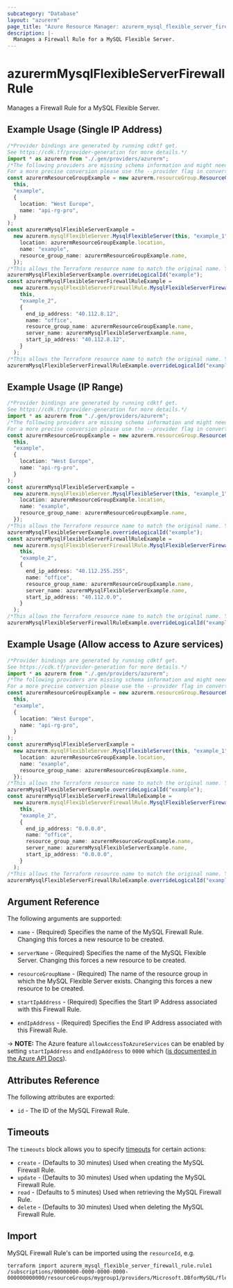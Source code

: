 ```yaml
---
subcategory: "Database"
layout: "azurerm"
page_title: "Azure Resource Manager: azurerm_mysql_flexible_server_firewall_rule"
description: |-
  Manages a Firewall Rule for a MySQL Flexible Server.
---
```


# azurermMysqlFlexibleServerFirewallRule

Manages a Firewall Rule for a MySQL Flexible Server.

## Example Usage (Single IP Address)

```typescript
/*Provider bindings are generated by running cdktf get.
See https://cdk.tf/provider-generation for more details.*/
import * as azurerm from "./.gen/providers/azurerm";
/*The following providers are missing schema information and might need manual adjustments to synthesize correctly: azurerm.
For a more precise conversion please use the --provider flag in convert.*/
const azurermResourceGroupExample = new azurerm.resourceGroup.ResourceGroup(
  this,
  "example",
  {
    location: "West Europe",
    name: "api-rg-pro",
  }
);
const azurermMysqlFlexibleServerExample =
  new azurerm.mysqlFlexibleServer.MysqlFlexibleServer(this, "example_1", {
    location: azurermResourceGroupExample.location,
    name: "example",
    resource_group_name: azurermResourceGroupExample.name,
  });
/*This allows the Terraform resource name to match the original name. You can remove the call if you don't need them to match.*/
azurermMysqlFlexibleServerExample.overrideLogicalId("example");
const azurermMysqlFlexibleServerFirewallRuleExample =
  new azurerm.mysqlFlexibleServerFirewallRule.MysqlFlexibleServerFirewallRule(
    this,
    "example_2",
    {
      end_ip_address: "40.112.8.12",
      name: "office",
      resource_group_name: azurermResourceGroupExample.name,
      server_name: azurermMysqlFlexibleServerExample.name,
      start_ip_address: "40.112.8.12",
    }
  );
/*This allows the Terraform resource name to match the original name. You can remove the call if you don't need them to match.*/
azurermMysqlFlexibleServerFirewallRuleExample.overrideLogicalId("example");

```

## Example Usage (IP Range)

```typescript
/*Provider bindings are generated by running cdktf get.
See https://cdk.tf/provider-generation for more details.*/
import * as azurerm from "./.gen/providers/azurerm";
/*The following providers are missing schema information and might need manual adjustments to synthesize correctly: azurerm.
For a more precise conversion please use the --provider flag in convert.*/
const azurermResourceGroupExample = new azurerm.resourceGroup.ResourceGroup(
  this,
  "example",
  {
    location: "West Europe",
    name: "api-rg-pro",
  }
);
const azurermMysqlFlexibleServerExample =
  new azurerm.mysqlFlexibleServer.MysqlFlexibleServer(this, "example_1", {
    location: azurermResourceGroupExample.location,
    name: "example",
    resource_group_name: azurermResourceGroupExample.name,
  });
/*This allows the Terraform resource name to match the original name. You can remove the call if you don't need them to match.*/
azurermMysqlFlexibleServerExample.overrideLogicalId("example");
const azurermMysqlFlexibleServerFirewallRuleExample =
  new azurerm.mysqlFlexibleServerFirewallRule.MysqlFlexibleServerFirewallRule(
    this,
    "example_2",
    {
      end_ip_address: "40.112.255.255",
      name: "office",
      resource_group_name: azurermResourceGroupExample.name,
      server_name: azurermMysqlFlexibleServerExample.name,
      start_ip_address: "40.112.0.0",
    }
  );
/*This allows the Terraform resource name to match the original name. You can remove the call if you don't need them to match.*/
azurermMysqlFlexibleServerFirewallRuleExample.overrideLogicalId("example");

```

## Example Usage (Allow access to Azure services)

```typescript
/*Provider bindings are generated by running cdktf get.
See https://cdk.tf/provider-generation for more details.*/
import * as azurerm from "./.gen/providers/azurerm";
/*The following providers are missing schema information and might need manual adjustments to synthesize correctly: azurerm.
For a more precise conversion please use the --provider flag in convert.*/
const azurermResourceGroupExample = new azurerm.resourceGroup.ResourceGroup(
  this,
  "example",
  {
    location: "West Europe",
    name: "api-rg-pro",
  }
);
const azurermMysqlFlexibleServerExample =
  new azurerm.mysqlFlexibleServer.MysqlFlexibleServer(this, "example_1", {
    location: azurermResourceGroupExample.location,
    name: "example",
    resource_group_name: azurermResourceGroupExample.name,
  });
/*This allows the Terraform resource name to match the original name. You can remove the call if you don't need them to match.*/
azurermMysqlFlexibleServerExample.overrideLogicalId("example");
const azurermMysqlFlexibleServerFirewallRuleExample =
  new azurerm.mysqlFlexibleServerFirewallRule.MysqlFlexibleServerFirewallRule(
    this,
    "example_2",
    {
      end_ip_address: "0.0.0.0",
      name: "office",
      resource_group_name: azurermResourceGroupExample.name,
      server_name: azurermMysqlFlexibleServerExample.name,
      start_ip_address: "0.0.0.0",
    }
  );
/*This allows the Terraform resource name to match the original name. You can remove the call if you don't need them to match.*/
azurermMysqlFlexibleServerFirewallRuleExample.overrideLogicalId("example");

```

## Argument Reference

The following arguments are supported:

*   `name` - (Required) Specifies the name of the MySQL Firewall Rule. Changing this forces a new resource to be created.

*   `serverName` - (Required) Specifies the name of the MySQL Flexible Server. Changing this forces a new resource to be created.

*   `resourceGroupName` - (Required) The name of the resource group in which the MySQL Flexible Server exists. Changing this forces a new resource to be created.

*   `startIpAddress` - (Required) Specifies the Start IP Address associated with this Firewall Rule.

*   `endIpAddress` - (Required) Specifies the End IP Address associated with this Firewall Rule.

\-> **NOTE:** The Azure feature `allowAccessToAzureServices` can be enabled by setting `startIpAddress` and `endIpAddress` to `0000` which ([is documented in the Azure API Docs](https://docs.microsoft.com/rest/api/sql/firewallrules/createorupdate)).

## Attributes Reference

The following attributes are exported:

* `id` - The ID of the MySQL Firewall Rule.

## Timeouts

The `timeouts` block allows you to specify [timeouts](https://www.terraform.io/language/resources/syntax#operation-timeouts) for certain actions:

* `create` - (Defaults to 30 minutes) Used when creating the MySQL Firewall Rule.
* `update` - (Defaults to 30 minutes) Used when updating the MySQL Firewall Rule.
* `read` - (Defaults to 5 minutes) Used when retrieving the MySQL Firewall Rule.
* `delete` - (Defaults to 30 minutes) Used when deleting the MySQL Firewall Rule.

## Import

MySQL Firewall Rule's can be imported using the `resourceId`, e.g.

```console
terraform import azurerm_mysql_flexible_server_firewall_rule.rule1 /subscriptions/00000000-0000-0000-0000-000000000000/resourceGroups/mygroup1/providers/Microsoft.DBforMySQL/flexibleServers/flexibleServer1/firewallRules/firewallRule1
```
